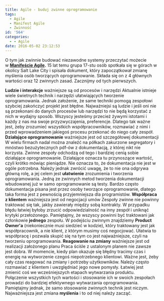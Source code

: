 ```yaml
---
title: Agile - buduj zwinne oprogramowanie
tags:
  - Agile
  - Manifest Agile
  - Zwinność
id: '564'
categories:
  - - Agile
date: 2016-05-02 23:12:53
---
```


O tym jak zwinnie budować niezawodne systemy przeczytać możecie w **[Manifeście Agile](http://agilemanifesto.org/iso/pl/).** 15 lat temu grupa 17-stu osób spotkała się w górach w okolicy Salt Lake City i spisała dokument, który zapoczątkował zmianę myślenia osób tworzących oprogramowanie. Składa się on z 4 głównych wartości oraz 12 zwinnych zasad. Zacznijmy od tych pierwszych.
<!-- more -->
**Ludzie i interakcje** ważniejsze są od procesów i narzędzi Aktualnie istnieje wiele świetnych technik i narzędzi ułatwiających tworzenie oprogramowania. Jednak założenie, że same techniki pomogą zespołowi szybciej zakończyć projekt jest błędne. Najważniejsi są ludzie i jeśli oni nie są przekonani do danych procesów lub narzędzi to nie będą korzystać z nich w wydajny sposób. Wszyscy jesteśmy przecież żywymi istotami i każdy z nas ma swoje przyzwyczajenia, preferencje. Dlatego tak ważne jest, żeby zrozumieć wszystkich współpracowników, rozmawiać z nimi i przed wprowadzeniem jakiegoś procesu przekonać do niego cały zespół. **Działające oprogramowanie** ważniejsze jest od szczegółowej dokumentacji W wielu firmach nadal można znaleźć na półkach zakurzone segregatory i mnóstwo bezużytecznych pdf-ów z dokumentacją, z której nikt nie korzysta. Zwinne zespoły odchodzą od tego i bardziej cenią sobie działające oprogramowanie. Działające oznacza tu przynoszące wartość, czyli krótko mówiąc pieniądze. Nie oznacza to, że dokumentacja nie jest w ogóle potrzebna. Należy jednak zwrócić uwagę, że to nie ona odgrywa główną rolę, a jej celem jest **ułatwienie** zrozumienia i tworzenia oprogramowania. Jedną ze zwinnych metod tworzenia dokumentacji wbudowanej już w samo oprogramowanie są testy. Bardzo często dokumentacja pisana jest przez osoby tworzące oprogramowanie, dlatego taka forma jest z pewnością przyjemniejsza dla programistów. **Współpraca z klientem** ważniejsza jest od negocjacji umów Zespoły zwinne nie powinny traktować się tak, jakby zawierały między sobą kontrakty. W przypadku błędu łatwiej byłoby zrzucić odpowiedzialność na inny zespół i uniknąć krytyki przełożonego. Pamiętajmy, że wszyscy powinni być traktowani jak członkowie **jednego** zespołu. W podejściu zwinnym znajdziemy **Product Owner'a** (niekoniecznie musi siedzieć w kodzie), który traktowany jest jak współpracownik, a nie klient, z którym musimy coś negocjować. Ułatwia to współpracę i pozwala skupić się na tym co jest najważniejsze, czyli na tworzeniu oprogramowania. **Reagowanie na zmiany** ważniejsze jest od realizacji założonego planu Praca ściśle z ustalonym planem nie zawsze jest dobra. W momencie, kiedy plan okazuje się błędny tracimy czas i energię na wytworzenie czegoś niepotrzebnego klientowi. Ważne jest, żeby cały czas reagować na zmiany i potrzeby użytkowników. Należy często rozmawiać z klientem i uwzględniać jego nowe pomysły. Łatwiej jest zmienić coś we wcześniejszych etapach wytwarzania produktu.   Połączenie wszystkich tych wartości i stosowanie ich w swoich zespołach prowadzi do bardziej efektywnego wytwarzania oprogramowania. Pamiętajmy jednak, że samo stosowanie zwinnych technik jest niczym. Najważniejsza jest zmiana **myślenia** i to od niej należy zacząć.